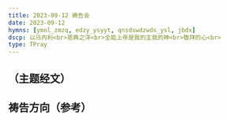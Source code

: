 ```yaml
---
title: 2023-09-12 祷告会
date: 2023-09-12
hymns: [ymnl_zmzq, edzy_ysyyt, qnsdswdzwds_ysl, jbdx]
dscp: 以马内利<br>恩典之洋<br>全能上帝是我的主我的神<br>敬拜的心<br>
type: TPray
---
```


## （主题经文）



## 祷告方向（参考）



